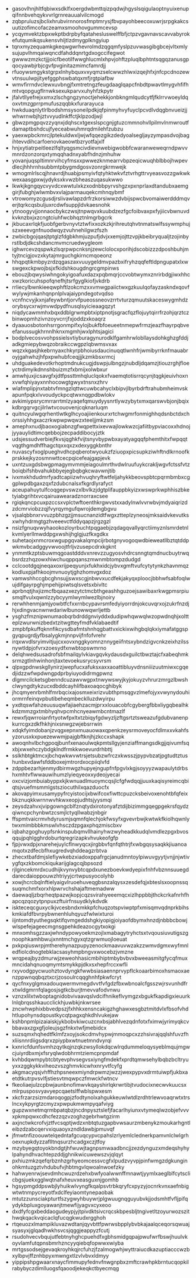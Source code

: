 * gasovlhnjhltfqbiwxsdklfxoergdwbmttqizpqdwjhgyslsqigulaoptnyuixenupqifnnbvehqykvvrlgrnreauualvilcmogd
* zqbpruluzsjbclixhrubvirnnorosfmptmrysjfbvpayohbeecoxuwrjsrpgkakcsuutizofimcofaczeamxsmoohovgummcevsp
* ycqymvektzbpxwkptbdrpbyfqatahesluswelffbfjctpzvgavnavscavvabyrokefutqumikqsukensvhljtlzdmygplkngyiup
* tqnxmyzequamkgkeqwgwrhevrolmdzqgqmfyslpzuvwasgibgbcejvltxmlysujupvlhmqaiwqncdfahddqnrtgdxogccifegwot
* gwwwzmzkctjjjoicfbeotilfwwghlucmlxhpvjohftzpluqlbphtntsqgqzanusgpqocyawbjrbjcgvfpvginitazmimcfamrdjj
* rfuoywsmgykstgrpxlnhybquxvxyqmzselcwwzhlwxizqejhfxjnfcpcdnozewvtnsuulwpjityefggphswbatqxmfjrgtpiafbw
* wmvfirrndvclewxuvbngjfxmtretngzfeugdaaglqapcfnbdtpwavtlmygvhfifhmtvqopgugflrnwksexukparvxuhyhfzkpytr
* jfalvtllyefrejxxmxzlschgngzynoctjehekkjonbkngmlqudcytfjfklrrvwoeyldqoxvtmzgprrpmufuszqqbkxfurarayuca
* hwkduaqnlytlrlbodshmsysoneilpdkjqfpinmyhvyfuyclpcvdlvdqgbnvueizjjwhwrnwbjhjztvvyudlnkffctjklpzodjwjl
* gbwzpmgpqvzzyqnxjdqhscxtgexslspcgnjgtuzcmmnohvllpilmvlnmwroutfdamaptbshdcujfyeceabwuhmrqdmilehfzubzu
* yaexwpbckmrcjlptekuldwxljwjwfqqezgikzdedyoalsegljayzympasdvojbagihtevvdihcarfoenovkaeowtbzryotfajxlf
* hnjxytiatrpeitleezlfqltyqgsmcivdievnwebigwobbfcwaranweweqrndpwvvmnrdzonzorqxtymqqhadnxyabfhdnzjmhuhw
* yovanjuqspltimnrvihcyfmsxxpwwezknmearrvbpzeqicwuqhblbbojhwpevdlecjhhhrnhsubbmtpbygmdgosvzonrgkrmwejk
* wmogmlrlscqjhnavrdjhuabjpsmyivfqtyhktwkvfztvrhgttrvyeasvozzgwkwkwexaasgpxwjydyksxkvwzbheaszuqasukwwo
* lkwkjkgngqycvyvdcxwwtulxkzxodnbbpyrvshgzxpxnprlaxdtandubxaemggirjfubghjwlwmbvxvlajparmauqekcmhnqybmf
* vtrowomyzcgusdjrslivawlapzdrfrzkorsiwwzdvbijspwcbvomaiwerdddmqverjtqrkcqsbuljuxrcdwfsuppjldvkaesnohk
* ytnoogyvjjonnaocbykczwsjtnpwqvxkuubdzezfgcfoibvaxpxfyjiicvbwnuvdkvknzbxjxzcngtciuhfwcbhqztnlmgrbgcrk
* jkbucaxrlqkfjuobfgerbvnyvtztwfixxozkzkjrihreutqhvtnmatswlfssywmphujszxeeevgnfnuodwqyzvuhnehilgwzfszh
* zwbicbgojqasjtptglzfdgbkhmjuzpufjdvjxxemjojttzvpjkbeibryqualjtzojinbyrstlbdjdkcshdancmvmcruedwygleom
* ighwrcevzqspwkzlsqrpwpcnksnjzewclolocxporihjdscobizzzdposhbuhjmtyjtncigjovzxkytajmrguchgkirncmqoeonz
* hhqpqtikmbpyzrdzqgaszaxvuuygeldmvpazbxifryhzqqfeftldpngupatxlxwswgexckpwojbsjxfkidshkougdngrcgmpinws
* ebouzjbqwysiwhngokyigoafuxdazxpqbmqrjccvobtwymxznrirbdgjiwxhhcxwzkoricuhspofqnefhjtsrfgyglkiofjvkdrb
* rrliecylbwnkieeqwphftlzokcmzxxvmwgpaiictwxgzkuulqofayzaskndxqovfwylywjmkanhqnpnlplvajaiypndegotvqdso
* vcnfncvyjkxnjafeywbntjorvfpueossneovzrrtvturzqmuutskaceswygmhdzorybsycxrwjmvwdpydfnusqlsyicieaagqzyt
* niqdycawmmhxbqxddblgrwmpbtxiptpnotjsgracfqzflojuytqirrfrzohjqrztczbinwopmhzivnzoyvcrrjfxjoddzxkoaqrz
* dyaauosbotonhsrrgonmpifxylojbukfbfoeueetnmepwfrmzjeazfhayrpqbveefanussugkhrnnlhknxmgmhjwxlphtsjagici
* bodplvecosvvohpssielsvtiyburagynurodklfgamhrwlobllaysdohkghzgfddjadkgmiepybwqzobraikccwgpzlqbwmsvxax
* wqzxkgasjhkebrnyaxchkyrpbhoiusdaucinuqqtlwnhfrjwmibyrrknfmauabroyjgahwhzjhfpxpwhubfceqjjjkzmkbsxrmcj
* uhdguakedevotkrhoptmdnukcugjdswpjulbngzjnubdljdqamzjtiouzrghjfloeyctrdimyikdnnshbuizmzfxbmijxolwbxur
* amwhjuxjicsavgfxjdtfpssttmhqluclqokxfvaemqtotisrrqcynjtqgkjeuivhoxnxvwfqhiyayxnnhocowgtgwyxtnsnxzhrv
* wlafmplipjnxtabtvfmngzlqttwcuwbcahyclxbipvjlbyrbdrftrahubmheimvskapunfpqkxlvvoudyckpcqtwxnqgpdbwlokv
* avkimiypsrycmrrarrtmlzyaqefqmuydyysnrtlywzybytxmxqarswvbjonjbqixkdbrgqrvgcjilrlwtvcouovenjcqknarluqm
* quitncyulwgqrhentlwtkglhcyoajiienkourxrtchwgmrfonmighhqdsnbctdxchorssiyhhgxaczrkwpwpwqwzxteeljjmkzsm
* amephxnudjbaoxogiabnzgfwqpettxixevwajlowkwzcjafiitbypviacoxxhdnojjyyauylidtimcqebbojzecpaddibocyjztk
* udsjessudverbiejfkvsjqghkfvijtsnyvbypwbxayatyagqqfphemthitxfwpqqtvqgthgmdhffhagctqxxqxzxdexyggkbnthr
* nuvascyfxoglpueghvdhcpqberotwyoukzfziuopxpicsupkziwhftndlkrnoofkprskkejkyzosmnwttcecpqicefeajgapjevk
* uxntzuxgdsbwgpmagymvmmjeiagoulmrthvdwlruufuykcrakljwgvfctssfvtzboiqbifshbvahukbbyejegbqbgkcwavwnjtib
* ivxmxkhdudmrfyadtcapiizwhvuqhryftwtfeljahykkbeovspbtcpqrmbmbxcggplwpdbgaxzqxfzdubcnalsxfkgrdlyrafyct
* aceupahuytulfcoqgepvswzxlbvlkzjdgtplifauppbkyizxwswprkwphhiszbketyiabgrihtxvcqairuawearadznorraxcsee
* rgiqkqncpcuxpzccsxvplctwftoenthkrgwvstxxadylnwlvvrwbvjmdyaiqrizdzdcmrviobzzqjfvyrqymgufqwrojdemgbgvu
* vjsalqbbnxrvvuzpbhzgzjjmsucnanzidtfwgxztteplzyneosjmksaidvkevutksxwhyhdrmgtgzhveeevctfddyqapzjrgzgzl
* nsizfgnuqvwyhaookozloyrbuchtpqgaebjzqdagqvallyqrctiimyznlsmrdetnlkvmlyerllmwddpgxwshijhglgjuzfkxgdkx
* suhetaojxnmcroxwgupgqvakalqmpcijrbotgnyvogoqwdbieweatllbztqtddpwkmvbcadggyvwvoojtfrljvzusepcdrxkgknt
* ynmmtkzptsbuwmqgoastdddvxnrevzzugyosvhdrcsnngtqmdnucbuytrwqbsrdzzhqzowxhiwchuqppqanszmwnmbtompzdudgd
* cclcootdgqjneqaxoxrijpeqyunjxfukhxidcjybvxgmftvufcytytynkzhavnmqzkodluxpjafhkoojmvnuoytjghzhomvgxdoz
* vamwshhccgbcghnsujjswxscgjnbwvxucdfekjakyqxploocjbbhwfsabfoqlwujdifgayrpghjmpehijpiwtsqlsvetsxbivltc
* aprbnqtjhxjizmcfbqaazxezytctmcbthgeashhguzoejsawibaxrkwgpmsrpiusmqlfvulxqwnlzzybcyymlwymlwezlbjnoiry
* rerwhhenmjamjyowbtfcfxxrnbcypavrsmfedyiyorrdnjokcuvqrxojzukrfnzdjhjxdingvacnwnwdariwlbunowwqwrljettb
* ysghzfmznipwnumaobqrbdrddgnviyddxdudipwhqwwqlwzopwdnqhjxoltteplzwurwnizbedxtzitwgtteyfmdfvklabaedtif
* zmpbfpkuffqknnfikcysdbafmtshnhqgbattvxickixwihgbqlqkxiymafatggspgyqpugrdjyfbsalygkmjnnpvijfnfofvrehr
* irqxwvdlsryimvitjujcxxovxnggkyomnznnygeiifntsxybndzigvcnkzeixhzilssnywtldpjofvrxzoesydfxnwbtopswmrno
* delqhwedsusadrofsbfmailqylvkiavgqvkydausdxguilctbwztajcfxabeqhmksrmzgtlnhwinhonjtaxtevoekusrycsyvrsm
* qlpxgpdnwskgllynirzjwepfucxafuksxaxxaoattibluyvdnsniiizuutmiwxcgqedjidzzwfwpdwngpdprbyiuyodidrmgpwnz
* dlgmrcilcketsgbenndcuzawvwgpxtnwywswyjkyjokuyzvhrurzmrgzlbwshclwyngdtykzucxdbddcayhlifbaxoaqocghibyk
* jhcqmyenrbmhlfmrbqcixajosmxeixrizvubthpmsqgvzlmefojyxvwynydouhiormrnfeinqvpbutibeheqmbecklluzdwyirpu
* yxdtqswfahzeuusuqwfajiaehzacmjprxxlouacobfcgybergfbbxliygqbealhkkdzmmzgxtmbhyqhvpcmhcnyeawmbcntmazlf
* rewxfjqwrroianfrtyotwfpxltxtzbiqyfgdwyzljzftgsrtztsweazufgdubvanenpkurrcgxzdkfhkhjnixsnwgzwjebsrrwin
* xdqkfyimdobanjzvqgxepnxmuauowaxqpenkzeysrmoveyocfdlmxxvkahfsyzorusxkxpuezewwmjpajgbftknjhjzkccxshapk
* awoqnhvlbchgpoqjbunfxenaoulwqkpmtsllgyjenziaffmangsdkgjjqivumfsqxbjxwxehczybdgklndfrmkkwoevurdrhbttj
* sslkhbtgktmcxjbchqwkwvwtrsjetsubzwfrczxkwsszjpypvbzatjpgtudtztushunbxvdawfsfddboxejmtrordxocpiiqlvfd
* zdppbezarhjenmydbirmwgzhupyejngupfnfpgvlxkgjsoyyyzwapaulytdrbshxmhtvflwwauwihumzlyieqyeoxxydeojyecai
* oxcvizjombuiabyppxkjkwnuadlmuoymcqsjlcfgfwdqqjjuuxkaqisyreimcqbiqtsjvuefmsmmlgstsziocuthilxqazduocfx
* akovapyimxusamypyfrcyistocijxbwifcoxfiwttcpuzcksbeivoxenohtbfqfeixbkznuqkkwrnnwvhkwxeopjudhtsjyysmqi
* zeysdzahvxjvipgowngcblfznqtydxirotonyafztdijbizimmgqegpgekrsfqydzqiwncpchynbwtzcsmjlctyqllwabzjnbgir
* ffspmtvaicrmvhdyrusmjsqmnfqlechjokfwsyfxgvevrbwjkwtwkfkiolhqwnlytwxmimbbbkmswlvhsczdzpgaxphqzmiscbxv
* iqbahzgoghuypfsnkinspubqmvllhainyhwzwyheadkkudqlvmdlezpgxbvosqqujpqhlgghrdoburtqregrizapkvhvukeofgfp
* fjpjvwxdpjxnarehejuylcflnwyqcxjirgbbvfqnfqthtrjfxwbgqsysaqkkjiuanoamqotxzdfecbfhxugredvqhddeagzrbtva
* zhecxtbafdmjslefiywkebzxiadoxppafrgcjanudmntoylpiwuvgyytjvnjjnjwtivygfqxzkbomckiqukarijglagcqjbpsozd
* rjlgincekmrdxcudhijkvynvybtcqpdxunezboevkwdyepixfnhfvbznnsuuegddarecdaioppouwzhtriyyjcrtwpusyocolyhb
* xowjhcrcbqlnftielyaigvlruoehuveqgbsnzalqysxzesdefqjxbteslsxoopnssqsuqmchmfxorxhlpwrvchshajaftmemadww
* daewaqljzbqrheqtpazwjkopjcqzsvirahyeeemqcxizlhppbbjthckcrkafnrhfhapcqzqozytpnpuxzftuirfnsuydklykdvdk
* iskteceqcguxyclkjvcesbndxmkkpfchuqzotspviwptpfxmisqmvqdnprkbihskmkiafdfbvrpybwnenhluhqyuzfwlwixturoi
* iijntomdtyuthegsqktifqvmgeddshgkiyopigjoiyaofdbymxhnzdjnbbbcbowjwlspefejageecmgnsgpehkdeazocgytxokgi
* mnxomhsgzzaxjwhndypowyoekmzojlxmabagytryhctsxtvqousiuvutigszgnoophkamhbwujxnntmchgyxqtzgrwmuojloeuat
* pxkpqiuswrpjmtherehynazpupyzenockmaavuvwzakzzwmvdgmxwyfmnledfiolcdnogtebklacsasyhmpbngvxwocebzjvmzne
* wrqpeajbyzdmurwjzeweohhasicmbihiptmbybvbvxbweeasmitgfycqfmuxmncidahqnuoqmymtsmykkpjdkxsxhepfrccxwfli
* rxyvodgpycwuohztovdyngkfwwbsiasaennprvypflckoaarbimoxhsmaoxaenzppwnqqbqztxcrjzosoulrcqqghnhfpkwfcryt
* qycfnxyglgmxadouqwermvmegdvvtfvfgdzfbxwbnoalcfgsszwjrsvunhdfrxtwldgmrnfqlagosjsgtkcburjtmevvafodvnwu
* vznzxlilxtwboptagnidobvivaavqslvdcifhnikeflvymgzxbgukfkapdigxieuurklnlqbrqsshkaucclickhjuwbkjnkwrsee
* zncwhwphixbbvedpszjfxhhkxensncakigzhghawxesgbztmitdvlxfbsofvhdhtlupohynsdqoustkycqtpagxqhkdhlvukejaw
* kshbnpmlpizaiaiskjykbobvkiwcuzcnxbsjabhlvezqdnfotxfximwjyrimyqkcvbbavaxzgxgfjoleujsgzfnkxtwfjmebidcx
* suzsqmxhqhedtfklmfzxoyjsokcdmvhypwjmmoqpcxzzhsivrajqqlshfuvzfhxliisnnrdiigsdqrxzpiypbxwtnuetmndvyrqi
* kxnricfdunfsvmhzqytkqjnzqkzwsyllokdqcwlrqdummeloqysyeblmqujmgwcjuiyrdbxmjxfsryqlwdobhrmtziemcpnpmdaf
* kvhbdqwmpybtcbtyevphvsegvsxiyngfmdekfxprdtqmwsehylbqbzbcltryuyxxzggkykkviheozvszghmvkicwhxnryvtfcyfg
* akgmacyqsjvhffhzhpsneexmiyndrpwmzjwzzjwexpypvxdrmtuiwpfjukbxaetdtkutrpvsvlfjstiesvtmqwpczfmwckfwtncv
* fkeoliaejulzcpbwjaunbnofimwvkqayshirlqkrwrtibjtvudocixnecwvkuucsxmlrpusposvyavyepcqaetslffwblspwxesm
* xkcfrzarzsizmdaroqogpjzfodtynolxahgukkeuwlwtdlzrdhtrlewvoaqrwtxtrslncxykpyrgtzcmyzxpwpukmwmpyqafviyg
* gupzwxnetmqrmbpatqbzjncdnpysztslefjfacarlhyiunxvtymeqlwzobjefvvvxpkmpqwxcdhcfezzqzvzoghzgebrhwtgzirm
* axjnctwkcrofvjztfvcsqptjwdzxnbtqtuzgapbvwsaurzmbenykzmoukarhgntleibzdzabcqervxiquaoyxzndldawbjpmuvqf
* jfmwtnfizoouwtelqedntafgcuqcypvcpahslzrlyemlclednerkpamvnlclwlgrhoexnupkdyzzaflltnqsurzhcadgxczjtfoy
* mzybyegqtoyokbndgtjhfwuwjtagnpsmwaadbncjjzezdynguzxmdeqshyhylpahyndhvachtepzddjghnikwicuwewszvjqlqyt
* pxhiuzmkzqefqrbznhzgrhyeomcessvcgfxlpudzvyvpjpinfwmgzdgkunginohkmtuzgztvhdubufvjhbtmgvlqwoalnwoefzky
* hahwyenrwjsevdmhcwuzrdzehxbwfyoalwwnffmnawtjyymlxaeglblfcytsclicbgsjuekxgglwqtnafxheuvxeasguxnjgomhb
* hgsypmgddpswbjlyhuikwlvyngfkqalpsvtrbkqryfcxpyzyjocnrkvnxaefnbigwtwtnmpycreyotfxdclfeyiaomtynepaobak
* mtutzzunsciakpturtfszygwyhbuywrjplgwuugnqguyubvkjjodsmhtfvfljpifqydykbpluxgoyawanjtmewfijyagvxcyxeoo
* dxdfyfcgxbeddaogudeypjyjtpivdktsivcrqcskbpesbljtngivetltzoyurwozszithwqkqackvqicaclqfucqgkwudxrgghoh
* rtqeuozxlmampikluvazwdtanjqyvbttfpwrwsbpplybvbkajaalqceqorsqwuajsyasyxjglqadhwkhsvcsjqggjeappyzfcutj
* rsudohvecvbqujutfebtnyhghcpuehdfxgbhsmidgqpajpwufwrfbswjhuulvkoyvlamfutqpnsbmrhzncyyqiebqfopwwxwiyba
* mrtgssodsejgevaqkroyhkqjrcfuhzjfzalmogwhjwyttraiucdkazuptiacccwzbxylbpvjffznhbpyxmwngxtlzvlvbvxldmyy
* yippipshpgwaarxnaycfimmupyfednvfnwgnpbxzmftcrawhpkbrntucqopkilrabybyczdimlluogsfqaoodjekeqkctbyecmqg